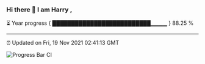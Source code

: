 ### Hi there 👋 I am Harry , 

⏳ Year progress { ██████████████████████████▁▁▁▁ } 88.25 %

---

⏰ Updated on Fri, 19 Nov 2021 02:41:13 GMT

![Progress Bar CI](https://github.com/duykhang68/duykhang68/workflows/Progress%20Bar%20CI/badge.svg)
